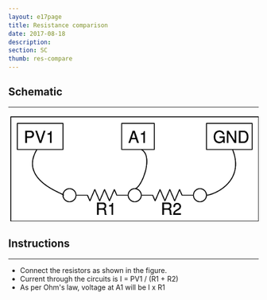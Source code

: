 ```yaml
---
layout: e17page
title: Resistance comparison
date: 2017-08-18
description: 
section: SC
thumb: res-compare
---
```


## Schematic
___	
![](images/schematics/res-compare.png)

## Instructions
___
- Connect the resistors as shown in the figure.
- Current through the circuits is I = PV1 / (R1 + R2)
- As per Ohm's law, voltage at A1 will be I x R1

